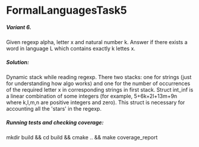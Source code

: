 # FormalLanguagesTask5

##### Variant 6.

Given regexp alpha, letter x and natural number k. Answer if there exists a word in language L which contains exactly k lettes x.

##### Solution:

Dynamic stack while reading regexp. There two stacks: one for strings (just for understanding how algo works) and one for the number of occurrences of the required letter x in corresponding strings in first stack. Struct int_inf is a linear combination of some integers (for example, 5+6k+2l+13m+9n where k,l,m,n are positive integers and zero). This struct is necessary for accounting all the 'stars' in the regexp.

##### Running tests and checking coverage:

mkdir build && cd build && cmake .. && make coverage_report
